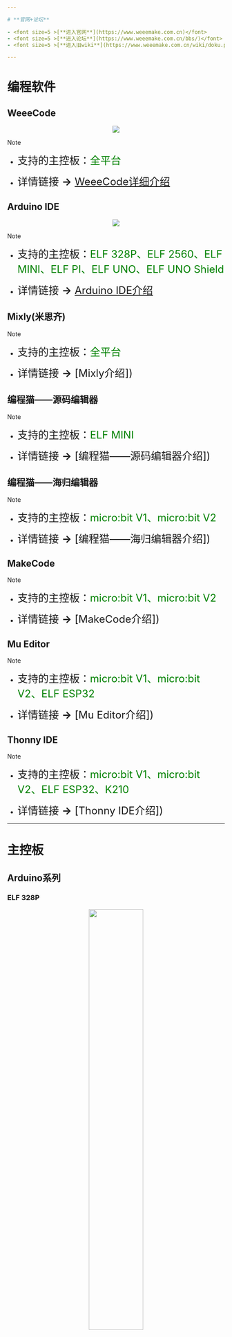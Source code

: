 ```yaml
---

# **官网+论坛**

- <font size=5 >[**进入官网**](https://www.weeemake.com.cn)</font>
- <font size=5 >[**进入论坛**](https://www.weeemake.com.cn/bbs/)</font>
- <font size=5 >[**进入旧wiki**](https://www.weeemake.com.cn/wiki/doku.php?id=wm_wiki:electronic_module_list)</font>

---
```

# **编程软件**

<!-- tabs:start -->

## **WeeeCode**

<div align=center>
<img src="docs/software_usage/weeecode/weeecode3.png"></img>
</div>

> [!NOTE]
> - <font size=5 >支持的主控板：</font><font size=5 color=green >全平台</font>
>
> - <font size=5 >详情链接 **→** [WeeeCode详细介绍](docs/software_usage/weeecode/weeecode.md)</font>

## **Arduino IDE**

<div align=center>
<img src="docs/software_usage/arduino_ide/arduino_ide.png"></img>
</div>

> [!NOTE]
> - <font size=5 >支持的主控板：</font><font size=5 color=green >ELF 328P、ELF 2560、ELF MINI、ELF PI、ELF UNO、ELF UNO Shield</font>
> 
> - <font size=5 >详情链接 **→** [Arduino IDE介绍]()</font>

## **Mixly(米思齐)**

> [!NOTE]
> - <font size=5 >支持的主控板：</font><font size=5 color=green >全平台</font>
>
> - <font size=5 >详情链接 **→** [Mixly介绍])</font>

## **编程猫——源码编辑器**

> [!NOTE]
> - <font size=5 >支持的主控板：</font><font size=5 color=green >ELF MINI</font>
>
> - <font size=5 >详情链接 **→** [编程猫——源码编辑器介绍])</font>

## **编程猫——海归编辑器**

> [!NOTE]
> - <font size=5 >支持的主控板：</font><font size=5 color=green >micro:bit V1、micro:bit V2</font>
>
> - <font size=5 >详情链接 **→** [编程猫——海归编辑器介绍])</font>

## **MakeCode**

> [!NOTE]
> - <font size=5 >支持的主控板：</font><font size=5 color=green >micro:bit V1、micro:bit V2</font>
>
> - <font size=5 >详情链接 **→** [MakeCode介绍])</font>

## **Mu Editor**

> [!NOTE]
> - <font size=5 >支持的主控板：</font><font size=5 color=green >micro:bit V1、micro:bit V2、ELF ESP32</font>
>
> - <font size=5 >详情链接 **→** [Mu Editor介绍])</font>

## **Thonny IDE**

> [!NOTE]
> - <font size=5 >支持的主控板：</font><font size=5 color=green >micro:bit V1、micro:bit V2、ELF ESP32、K210</font>
>
> - <font size=5 >详情链接 **→** [Thonny IDE介绍])</font>

<!-- tabs:end -->

---
# **主控板**

## **Arduino系列**

<!-- tabs:start -->

### **ELF 328P**

<div align=center>
<img src="docs/electronic_modules/main_control_board/elf_328p/elf_mega_328p.jpg" width="50%">
</div>


> [!NOTE]
>
> - <font size=5 >详情链接 **→** [ELF 328P详细介绍](docs/electronic_modules/main_control_board/elf_328p/elf_328p.md)</font>

### **ELF 2560**

<div align=center>
<img src="docs/electronic_modules/main_control_board/elf_2560/D37DB84E-BDD3-4529-90BE-6D187FC954E2.png">
</div>

> [!NOTE]
> - <font size=5 >详情链接 **→** [ELF 2560详细介绍](docs/electronic_modules/main_control_board/elf_328p/elf_328p.md)</font>



### **ELF MINI V1**

<div align=center>
<img src="docs/electronic_modules/main_control_board/elf_mini/elf_mini_v1.jpg" width="50%">
</div>

> [!NOTE]
> - <font size=5 >详情链接 **→** [ELF Mini V1详细介绍](docs/electronic_modules/main_control_board/elf_328p/elf_328p.md)</font>

### **ELF MINI V2**

<div align=center>
<img src="docs/electronic_modules/main_control_board/elf_mini/elf_mini_v2.png">
</div>

> [!NOTE]
> - <font size=5 >详情链接 **→** [ELF Mini V2详细介绍](docs/electronic_modules/main_control_board/elf_328p/elf_328p.md)</font>

### **ELF MINI V3**

<div align=center>
<img src="docs/electronic_modules/main_control_board/elf_mini/elf_mini_v3.png">
</div>

> [!NOTE]
> - <font size=5 >详情链接 **→** [ELF Mini V3详细介绍](docs/electronic_modules/main_control_board/elf_328p/elf_328p.md)</font>

### **ELF UNO**

<div align=center>
<img src="docs/electronic_modules/main_control_board/elf_uno/elf_uno.jpg" width="50%">
</div>

> [!NOTE]  
>
> - <font size=5 >详情链接 **→** [ELF UNO详细介绍](docs\electronic_modules\main_control_board\elf_uno\elf_uno.md)</font>

### **ELF UNO Shield**

<div align=center>
<img src="docs/electronic_modules/main_control_board/elf_uno_shield/elf_uno_shield.jpg" width="50%">
</div>

> [!NOTE]
>
> - <font size=5 >详情链接 **→** [ELF UNO Shield详细介绍](docs\electronic_modules\main_control_board\elf_uno_shield\elf_uno_shield.md)</font>

<!-- tabs:end -->

## **K210系列**

<!-- tabs:start -->

### **ELF K210**

<div align=center>
<img src="docs/electronic_modules/main_control_board/elf_k210/20220428160124.png" width = 50%>
</div>

> [!NOTE]
> - <font size=5 >详情链接 **→** [ELF K210详细介绍](docs/electronic_modules/main_control_board/elf_k210/elf_k210.md)</font>

<!-- tabs:end -->


## **micro:bit系列**

<!-- tabs:start -->

### **micro:bit v1**

### **micro:bit v2**

### **micro:bit Shield v1**

### **micro:bit Shield v2**

<!-- tabs:end -->

## **ESP32系列**

<!-- tabs:start -->
### **ELF ESP32 Pro**
<div align=center>
<img src="docs/electronic_modules/main_control_board/elf_esp32_pro/IMG_20220630_113447.jpg" width=50%>
</div>

> [!NOTE]
> - <font size=5 >详情链接 **→** [ELF ESP32 Pro详细介绍](docs/electronic_modules/main_control_board/elf_esp32_pro/elf_esp32_pro.md)</font>

### **ELF ESP32**

<div align=center>
<img src="docs/electronic_modules/main_control_board/elf_esp32/elf_esp32.png" width=50%>
</div>

> [!NOTE]
> - <font size=5 >详情链接 **→** [ELF ESP32详细介绍](docs/electronic_modules/main_control_board/elf_esp32/elf_esp32.md)</font>

<!-- tabs:end -->

---

# **电子模块**

<!-- 用于在链接后显示图片 -->

<style>
  li > img {
    display: none;
    position: absolute;
    border: 1px solid black;
    width: 300px;
    box-shadow: black 10px 10px 20px 0px;
   margin-left: 50px;
  } 

  li > font:hover + img {
    display: inline;
  }

</style>

## **RJ11系列**
### **传感类**
<!-- panels:start -->
<!-- div:left-panel -->
- <font size=4>[RGB超声波传感器](docs/electronic_modules/rj11/rgb_ultrasonic_sensor/rgb_ultrasonic_sensor.md)</font><img src="docs/electronic_modules/rj11/rgb_ultrasonic_sensor/rgb_ultrasonic_sensor.png">
- <font size=4>[温湿度传感器](docs/electronic_modules/rj11/temperature_and_humidity/temperature_and_humidity.md)</font><img src="docs/electronic_modules/rj11/temperature_and_humidity/20190515-154203.png">
- <font size=4>[火焰传感器](docs/electronic_modules/rj11/flame_sensor/flame_sensor.md)</font><img src="docs/electronic_modules/rj11/flame_sensor/20220427150517.png">
- <font size=4>[人体红外传感器](docs/electronic_modules/rj11/pir_sensor/pir_sensor.md)</font><img src="docs/electronic_modules/rj11/pir_sensor/20190517-142034.png">
- <font size=4>[单路触摸传感器](docs/electronic_modules/rj11/touch_sensor/touch_sensor.md)</font><img src="docs/electronic_modules/rj11/touch_sensor/20220427151835.png">
- <font size=4>[陀螺仪传感器](docs/electronic_modules/rj11/gyro_sensor/gyro_sensor.md)</font><img src="docs/electronic_modules/rj11/gyro_sensor/20200303-164653.png">
- <font size=4>[雨滴传感器](docs/electronic_modules/rj11/water_sensor/water_sensor.md)</font><img src="docs/electronic_modules/rj11/water_sensor/20220427152025.png">
- <font size=4>[气压传感器](docs/electronic_modules/rj11/barometer_sensor/barometer_sensor.md)</font><img src="docs/electronic_modules/rj11/barometer_sensor/20200313-115217.png">
- <font size=4>[语音识别传感器V1](docs/electronic_modules/rj11/speech_recognition_v1/speech_recognition_v1.md)</font><img src="docs/electronic_modules/rj11/speech_recognition_v1/Picture1.png">
- <font size=4>[语音识别传感器V2](docs/electronic_modules/rj11/speech_recognition_v2/speech_recognition_v2.md)</font><img src="docs/electronic_modules/rj11/speech_recognition_v2/img.png">
- <font size=4>[紫外线传感器](docs/electronic_modules/rj11/uv_sensor/uv_sensor.md)</font>

<!-- div:right-panel -->

- <font size=4>[巡线传感器](docs/electronic_modules/rj11/linefollower_sensor/line_follower_sensor_v2.0.md)</font><img src="docs/electronic_modules/rj11/linefollower_sensor/20220427145858.png">
- <font size=4>[多路巡线传感器](docs/electronic_modules/rj11/multiple_linefollower/multiple_linefollower.md)</font><img src="docs/electronic_modules/rj11/multiple_linefollower/multiple_linefollower.png">
- <font size=4>[倾斜开关传感器](docs/electronic_modules/rj11/tilt_switch_sensor/tilt_switch_sensor.md)</font><img src="docs/electronic_modules/rj11/tilt_switch_sensor/tilt_switch_sensor.png">
- <font size=4>[可燃气体传感器](docs/electronic_modules/rj11/Gas_Sensor/Gas_Sensor.md)</font>
- <font size=4>[颜色识别传感器](docs/electronic_modules/rj11/color_sensor/color_sensor.md)</font><img src="docs/electronic_modules/rj11/color_sensor/20190803-154047.png">
- <font size=4>[多路触摸传感器](docs/electronic_modules/rj11/funny_touch_sensor/funny_touch_sensor.md)</font><img src="docs/electronic_modules/rj11/funny_touch_sensor/20190803-154059.png">
- <font size=4>[电子指南针传感器](docs/electronic_modules/rj11/compass_sensor/compass_sensor.md)</font><img src="docs/electronic_modules/rj11/compass_sensor/20190511-122900.png">
- <font size=4>[PM2.5传感器](docs/electronic_modules/rj11/pm25_sensor/pm25_sensor.md)</font><img src="docs/electronic_modules/rj11/pm25_sensor/20190803-154125.png">
- <font size=4>[手势识别传感器](docs/electronic_modules/rj11/gesture_sensor/gesture_sensor.md)</font><img src="docs/electronic_modules/rj11/gesture_sensor/20190807-104621.png">
- <font size=4>[图像识别传感器V1](docs/electronic_modules/rj11/imagerecognition_sensor/imagerecognition_sensor.md)</font><img src="docs/electronic_modules/rj11/imagerecognition_sensor/20190803-154149.png">
- <font size=4>[图像识别传感器V2]()</font>

<!-- panels:end -->

### **操控类**
<!-- panels:start -->
<!-- div:left-panel -->

- <font size=4>[4位背光按键模块](docs/electronic_modules/rj11/four_led_button_module/four_led_button_module.md)</font><img src="docs/electronic_modules/rj11/four_led_button_module/20190517-120536.png">
- <font size=4>[旋转电位器模块](docs/electronic_modules/rj11/potentiometer_module/potentiometer_module.md)</font><img src="docs/electronic_modules/rj11/potentiometer_module/20200304-172149.png">
- <font size=4>[限位开关模块](docs/electronic_modules/rj11/switch_module/switch_module.md)</font><img src="docs/electronic_modules/rj11/switch_module/20200313-152430.png">

<!-- div:right-panel -->

- <font size=4>[全向摇杆模块](docs/electronic_modules/rj11/joystick_module/joystick_module.md)</font><img src="docs/electronic_modules/rj11/joystick_module/20200303-171911.png">
- <font size=4>[滑动电位器模块](docs/electronic_modules/rj11/sliding_potentiometer_module/sliding_potentiometer_module.md)</font><img src="docs/electronic_modules/rj11/sliding_potentiometer_module/20200304-164405.png">

<!-- panels:end -->

### **执行类**
<!-- panels:start -->
<!-- div:left-panel -->

- <font size=4>[MP3模块](docs/electronic_modules/rj11/mp3_module/mp3_module.md)</font><img src = "docs/electronic_modules/rj11/mp3_module/20190511-165917.png">
- <font size=4>[继电器模块](docs/electronic_modules/rj11/relay_module/relay_module.md)</font>
- <font size=4>[语音合成模块]()</font>

<!-- div:right-panel -->
- <font size=4>[130直流电机模块](docs/electronic_modules/rj11/130_dc_motor/130_dc_motor.md)</font>
- <font size=4>[雾化器模块](docs/electronic_modules/rj11/atomizer_module/atomizer_module.md)</font>

<!-- panels:end -->

### **显示类**
<!-- panels:start -->
<!-- div:left-panel -->
- <font size=4>[LED面板矩阵屏](docs/electronic_modules/rj11/led_panel_dispaly_module/led_panel_dispaly_module.md)</font><img src="docs/electronic_modules/rj11/led_panel_dispaly_module/F6C90219-0BAE-4368-9348-822CEA7B2EE6.png">
- <font size=4>[0.96寸OLED显示屏](docs/electronic_modules/rj11/oled_display_module/oled_display_module.md)</font><img src="docs/electronic_modules/rj11/oled_display_module/20200316-181627.png">
- <font size=4>[单色LED灯模块](docs/electronic_modules/rj11/single_led_module/single_led_module.md)</font><img src="docs/electronic_modules/rj11/single_led_module/D8A728A7-5F5A-4ee9-AB15-8D259DF300DA.png">

<!-- div:right-panel -->

- <font size=4>[数码管模块](docs/electronic_modules/rj11/four_digital_dispaly_module/four_digital_dispaly_module.md)</font><img src="docs/electronic_modules/rj11/four_digital_dispaly_module/20200306-162304.png">
- <font size=4>[RGB-5模块](docs/electronic_modules/rj11/rgb5_module/rgb5_module.md)</font><img src="docs/electronic_modules/rj11/rgb5_module/F94B2A40-3AC1-4bba-A7B4-C5663B59130F.png">

<!-- panels:end -->

### **通信类**
<!-- panels:start -->
<!-- div:left-panel -->
- <font size=4>[WiFi模块](docs/electronic_modules/rj11/wifi_module/wifi_module.md)</font><img src="docs/electronic_modules/rj11/wifi_module/20190828-160219.png">

<!-- div:right-panel -->

- <font size=4>[智能红外模块](docs/electronic_modules/rj11/smart_ir_module/smart_ir_module.md)</font><img src="docs/electronic_modules/rj11/smart_ir_module/20201103-110603.png">

<!-- panels:end -->

### **转接类**
<!-- panels:start -->
<!-- div:left-panel -->

- <font size=4>[RJ11转插针模块](docs/electronic_modules/rj11/rj11__adapter_module_v1/rj11__adapter_module_v1.md)</font><img src="docs/electronic_modules/rj11/rj11__adapter_module_v1/20200313-163021.png">

<!-- div:right-panel -->

- <font size=4>[蓝牙转接模块](docs/electronic_modules/rj11/wireless_adapter_module/wireless_adapter_module.md)</font><img src="docs/electronic_modules/rj11/wireless_adapter_module/35D730A2-87CB-49fd-AFA1-4EFEEE388A44.png">

<!-- panels:end -->

### **驱动类**
<!-- panels:start -->
<!-- div:left-panel -->
- <font size=4>[6路舵机驱动模块](docs/electronic_modules/rj11/six_servo_driver_module/six_servo_driver_module.md)</font><img src="docs/electronic_modules/rj11/six_servo_driver_module/six_servo_driver_module.png">
- <font size=4>[无刷电机转接模块](docs/electronic_modules/rj11/brushless_motor_adapter/brushless_motor_adapter.md)</font><img src="docs/electronic_modules/rj11/brushless_motor_adapter/brushless_motor_adapter.png">

<!-- div:right-panel -->
- <font size=4>[大功率编码电机驱动模块](docs/electronic_modules/rj11/36encoder_motor_driver/36encoder_motor_driver.md)</font><img src="docs/electronic_modules/rj11/36encoder_motor_driver/img.png">

<!-- panels:end -->

## **ELF插针类**
<!-- panels:start -->
<!-- div:left-panel -->
- <font size=4>[声音传感器](docs/electronic_modules/elf_dip/sound_sensor/sound_sensor.md)</font><img src="docs/electronic_modules/elf_dip/sound_sensor/F944B39C-1A9A-49ad-811F-AC3EC77A5893.png">
- <font size=4>[红外接收传感器](docs\electronic_modules\elf_dip\ir_sensor\ir_sensor.md)</font>
- <font size=4>[编码电机驱动模块](docs/electronic_modules/elf_dip/encoder_motor_driver/encoder_motor_driver.md)</font><img src="docs/electronic_modules/elf_dip/encoder_motor_driver/2E331FC1-D881-4fe6-A058-9245B08761D0.png">
- <font size=4>[USB HOST模块]()</font>

<!-- div:right-panel -->
- <font size=4>[光线传感器](docs/electronic_modules/elf_dip/light_sensor/light_sensor.md)</font><img src="docs/electronic_modules/elf_dip/light_sensor/EFF2054D-EA63-4842-85EF-59B94EAE5954.png">
- <font size=4>[RGB-8灯环模块](docs/electronic_modules/elf_dip/rgb8_moudle/rgb8_moudle.md)</font><img src="docs/electronic_modules/elf_dip/rgb8_moudle/CECB5A9A-040F-4d6a-88BF-D1A7324754B2.png">
- <font size=4>[步进电机驱动模块](docs\electronic_modules\elf_dip\stepper_motor_driver\stepper_motor_driver.md)</font>
- <font size=4>[Adapter模块](docs/electronic_modules/elf_dip/adapter_module/adapter_module.md)</font><img src="docs/electronic_modules/elf_dip/adapter_module/20200312-161105.png">

<!-- panels:end -->

## **电机/舵机**
<!-- panels:start -->
<!-- div:left-panel -->
- <font size=4>[TT直流电机](docs/electronic_modules/motor/tt_dc_motor/tt_dc_motor.md)</font><img src="docs/electronic_modules/motor/tt_dc_motor/20200310-151819.png">
- <font size=4>[25MM直流电机](docs/electronic_modules/motor/25mm_dc_motor/25mm_dc_motor.md)</font><img src="docs/electronic_modules/motor/25mm_dc_motor/20200310-161048.png">
- <font size=4>[MG995舵机](docs/electronic_modules/motor/mg995_sovor/mg995_sovor.md)</font><img src="docs/electronic_modules/motor/mg995_sovor/20200306-182622.png">

<!-- div:right-panel -->
- <font size=4>[42步进电机](docs/electronic_modules/motor/42_stepper_motor/42_stepper_motor.md)</font><img src="docs/electronic_modules/motor/42_stepper_motor/20200309-120839.png">
- <font size=4>[25MM编码电机](docs/electronic_modules/motor/25mm_encoder_motor/25mm_encoder_motor.md)</font><img src="docs/electronic_modules/motor/25mm_encoder_motor/20200306-182602.png">
- <font size=4>[9克舵机](docs/electronic_modules/motor/9g_sovor/9g_sovor.md)</font><img src="docs/electronic_modules/motor/9g_sovor/20200306-182617.png">

<!-- panels:end -->

## **KF2510系列**

<!-- panels:start -->
<!-- div:left-panel -->
- <font size=4>[声音传感器](docs/electronic_modules/kf2510/sound_sensor/sound_sensor.md)</font><img src="docs/electronic_modules/kf2510/sound_sensor/sound_sensor.png">
- <font size=4>[红外接收传感器](docs/electronic_modules/kf2510/ir_receiver_sensor/ir_receiver_sensor.md)</font><img src="docs/electronic_modules/kf2510/ir_receiver_sensor/IR_Receiver_Sensor.png">
- <font size=4>[LM35温度传感器]()</font>
- <font size=4>[单色LED灯模块]()</font>
- <font size=4>[限位开关模块]()</font>
- <font size=4>[旋转电位器模块]()</font>
- <font size=4>[无源蜂鸣器模块]()</font>
- <font size=4>[MP3模块]()</font>
- <font size=4>[数码管模块]()</font>

<!-- div:right-panel -->
- <font size=4>[光线传感器]()</font>
- <font size=4>[按键模块]()</font>
- <font size=4>[温湿度传感器]()</font>
- <font size=4>[RGB彩灯模块]()</font>
- <font size=4>[全向摇杆模块]()</font>
- <font size=4>[巡线传感器]()</font>
- <font size=4>[有源蜂鸣器模块]()</font>
- <font size=4>[130风扇模块]()</font>
- <font size=4>[无源蜂鸣器模块]()</font>

<!-- panels:end -->

## **其他模块**

<!-- panels:start -->
<!-- div:left-panel -->

- <font size=4>[电源管理模块](docs/electronic_modules/other_modules/power_management_module/power_management_module.md)</font><img src="docs/electronic_modules/other_modules/power_management_module/power_management_module.png">
- <font size=4>[蓝牙适配器(Dongle拔模)](docs/electronic_modules/other_modules/bluetooth_dongle/bluetooth_dongle.md)</font><img src="docs/electronic_modules/other_modules/bluetooth_dongle/CC5F40F1-EF30-4722-9F08-14243374F3FE.png">

<!-- div:right-panel -->

- <font size=4>[蓝牙模块](docs/electronic_modules/other_modules/bluetooth_module/bluetooth_module.md)</font><img src="docs/electronic_modules/other_modules/bluetooth_module/Picture1.jpg">
- <font size=4>[蓝牙手柄](docs/electronic_modules/other_modules/bluetooth_controller/bluetooth_controller.md)</font><img src="docs/electronic_modules/other_modules/bluetooth_controller/20190807-160117.png">

<!-- panels:end -->

---

# **机器人套件**

## **STEAM教育套件**

<!-- panels:start -->
<!-- div:left-panel -->

- <font size=4>[WeeeBot mini酷跑侠](https://www.weeemake.com.cn/weeebot-mini/)</font>
- <font size=4>[WeeeBot mini教育版](https://www.weeemake.com.cn/weeebot-mini-edu/)</font>
- <font size=4>[WeeeBot 巡线侠](https://www.weeemake.com.cn/weeebot/)</font>
- <font size=4>[WeeeBot Jeep](https://www.weeemake.com.cn/weeebot-jeep/)</font>

<!-- div:right-panel -->

- <font size=4>[6合1探索者机器人](https://www.weeemake.com.cn/weeebot-evolution/)</font>
- <font size=4>[12合1机器人风暴](https://www.weeemake.com.cn/12-in-1-robotstorm/)</font>
- <font size=4>[智能家居小电子套装](https://www.weeemake.com.cn/home-inventor-kit/)</font>
- <font size=4>[科学高级套件](https://www.weeemake.com.cn/science-kit/)</font>

<!-- panels:end -->

## **课后服务解决方案**

<!-- panels:start -->
<!-- div:left-panel -->

- <font size=4>[百变创意机械套装](https://www.weeemake.com.cn/variety-of-creative-machinery-kit/)</font>
- <font size=4>[趣味火星探险套件](https://www.weeemake.com.cn/mars-rover-kit/)</font>
- <font size=4>[Python编程学习套装](https://www.weeemake.com.cn/python-educational-robot-kit/)</font>

<!-- div:right-panel -->

- <font size=4>[全国青少年机器人等级考试一二级](https://www.weeemake.com.cn/youth-level-test-1-2/)</font>

- <font size=4>[全国青少年机器人等级考试三四级](https://www.weeemake.com.cn/youth-level-test-3-4/)</font>

- <font size=4>[AI机器学习初级套件](https://www.weeemake.com.cn/ai-machine-learning-educational-starter-kit/)</font> <div style="display:none">隐藏：<font size=4>[人工智能等级考试三四级考试套装说明](docs\robot_kits\AI_edu\AI_edu.md)</font></div>

<!-- panels:end -->

## **其他趣味套件**

<!-- panels:start -->
<!-- div:left-panel -->

- <font size=4>[气象站小套件](docs/robot_kits/Weather_Kit/Weather_Kit.md)</font><img src="docs/robot_kits/Weather_Kit/15EDD794-1AFA-4fe2-B71C-94AACE20E47D.png">

<!-- div:right-panel -->

<!-- panels:end -->

# **FAQ**
- <font size=5 >[**FAQ**](docs/FAQ.md)</font>